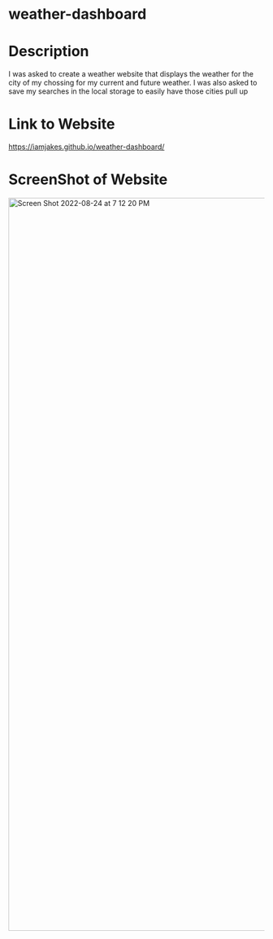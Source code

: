 # weather-dashboard

# Description
I was asked to create a weather website that displays the weather for the city of my chossing for my current and future weather. I was also asked to save my searches in the local storage to easily have those cities pull up

# Link to Website
https://iamjakes.github.io/weather-dashboard/
# ScreenShot of Website
<img width="1440" alt="Screen Shot 2022-08-24 at 7 12 20 PM" src="https://user-images.githubusercontent.com/107268998/186545792-392611f6-aa4e-40fa-ac98-55706285a544.png">
